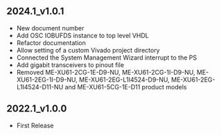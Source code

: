 ## 2024.1_v1.0.1
* New document number
* Add OSC IOBUFDS instance to top level VHDL
* Refactor documentation
* Allow setting of a custom Vivado project directory
* Connected the System Management Wizard interrupt to the PS
* Add gigabit transceivers to pinout file
* Removed ME-XU61-2CG-1E-D9-NU, ME-XU61-2CG-1I-D9-NU, ME-XU61-2EG-1I-D9-NU, ME-XU61-2EG-L1I4524-D9-NU, ME-XU61-2EG-L1I4524-D11-NU and ME-XU61-5CG-1E-D11 product models

## 2022.1_v1.0.0
  * First Release

